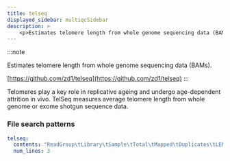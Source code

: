 ```yaml
---
title: telseq
displayed_sidebar: multiqcSidebar
description: >
    <p>Estimates telomere length from whole genome sequencing data (BAMs).</p>
---
```


<!--
~~~~~ DO NOT EDIT ~~~~~
This file is autogenerated from the MultiQC module python docstring.
Do not edit the markdown, it will be overwritten.

File path for the source of this content: multiqc/modules/telseq/telseq.py
~~~~~~~~~~~~~~~~~~~~~~~
-->

:::note
<p>Estimates telomere length from whole genome sequencing data (BAMs).</p>

[https://github.com/zd1/telseq](https://github.com/zd1/telseq)
:::

Telomeres play a key role in replicative ageing and undergo age-dependent attrition in vivo.
TelSeq measures average telomere length from whole genome or exome shotgun sequence data.

### File search patterns

```yaml
telseq:
  contents: "ReadGroup\tLibrary\tSample\tTotal\tMapped\tDuplicates\tLENGTH_ESTIMATE"
  num_lines: 3
```
    